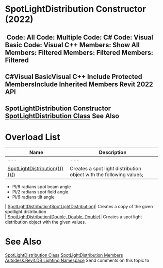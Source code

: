 # SpotLightDistribution Constructor (2022)

﻿
 Code: All Code: Multiple Code: C# Code: Visual Basic Code: Visual C++  Members: Show All Members: Filtered Members: Filtered Members: Filtered   
---  
C#Visual BasicVisual C++
Include Protected MembersInclude Inherited Members
Revit 2022 API  
---  
SpotLightDistribution Constructor   
[SpotLightDistribution Class](aaf39909-187f-cc63-fd13-a0d607c382d2.md "SpotLightDistribution Class") See Also  
---  
# Overload List
| Name | Description |
| --- | --- |
| --- | --- | --- |
| [SpotLightDistribution()()()()](8a6bfc11-674a-c63a-a9c6-0cbdccaf095a.md "SpotLightDistribution Constructor") | Creates a spot light distribution object with the following values; |

  * PI/6 radians spot beam angle
  * PI/2 radians spot field angle
  * PI/6 radians tilt angle

  
| [SpotLightDistribution(SpotLightDistribution)](73d576ac-386c-e76b-3048-bd29b2010424.md "SpotLightDistribution Constructor \(SpotLightDistribution\)")|  Creates a copy of the given spotlight distribution   
| [SpotLightDistribution(Double, Double, Double)](546bf808-1ba7-7121-b83e-1e5101356788.md "SpotLightDistribution Constructor \(Double, Double, Double\)")|  Creates a spot light distribution object with the given values.   
# See Also
[SpotLightDistribution Class](aaf39909-187f-cc63-fd13-a0d607c382d2.md "SpotLightDistribution Class")
[SpotLightDistribution Members](48cb80d8-db30-3330-b3e1-8dd71a7b9d9a.md "SpotLightDistribution Members")
[Autodesk.Revit.DB.Lighting Namespace](a6a04f07-7fd2-0a4e-12e7-01842ee6daaf.md "Autodesk.Revit.DB.Lighting Namespace")
Send comments on this topic to 